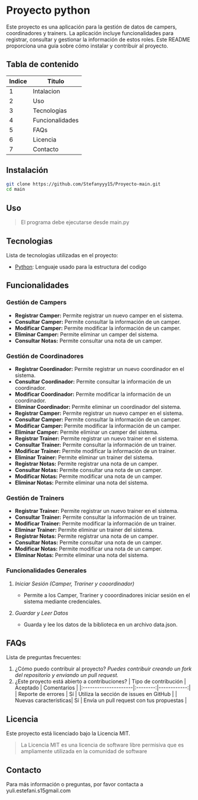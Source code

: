 # Proyecto python
Este proyecto es una aplicación para la gestión de datos de campers, coordinadores y trainers. La aplicación incluye funcionalidades para registrar, consultar y gestionar la información de estos roles. Este README proporciona una guía sobre cómo instalar y contribuir al proyecto.

## Tabla de contenido
|Indice|Titulo  |
|--|--|
|  1|Intalacion |
|  2|Uso|
|  3|Tecnologias|
|  4|Funcionalidades|
|  5|FAQs|
|  6|Licencia |
|  7|Contacto|
## Instalación
```bash
git clone https://github.com/Stefanyyy15/Proyecto-main.git
cd main
```
## Uso
>El programa debe ejecutarse desde main.py

## Tecnologias
Lista de tecnologías utilizadas en el proyecto:
* [Python]([https://www.python.org/](https://developer.mozilla.org/en-US/docs/Web/HTML)): Lenguaje usado para la estructura del codigo

## Funcionalidades

### Gestión de Campers

-   **Registrar Camper:** Permite registrar un nuevo camper en el sistema.
-   **Consultar Camper:** Permite consultar la información de un camper.
-   **Modificar Camper:** Permite modificar la información de un camper.
-   **Eliminar Camper:** Permite eliminar un camper del sistema.
-   **Consultar Notas:** Permite consultar una nota de un camper.

### Gestión de Coordinadores

-   **Registrar Coordinador:** Permite registrar un nuevo coordinador en el sistema.
-   **Consultar Coordinador:** Permite consultar la información de un coordinador.
-   **Modificar Coordinador:** Permite modificar la información de un coordinador.
-   **Eliminar Coordinador:** Permite eliminar un coordinador del sistema.
-   **Registrar Camper:** Permite registrar un nuevo camper en el sistema.
-   **Consultar Camper:** Permite consultar la información de un camper.
-   **Modificar Camper:** Permite modificar la información de un camper.
-   **Eliminar Camper:** Permite eliminar un camper del sistema.
-   **Registrar Trainer:** Permite registrar un nuevo trainer en el sistema.
-   **Consultar Trainer:** Permite consultar la información de un trainer.
-   **Modificar Trainer:** Permite modificar la información de un trainer.
-   **Eliminar Trainer:** Permite eliminar un trainer del sistema.
-   **Registrar Notas:** Permite registrar una nota de un camper.
-   **Consultar Notas:** Permite consultar una nota de un camper.
-   **Modificar Notas:** Permite modificar una nota de un camper.
-   **Eliminar Notas:** Permite eliminar una nota del sistema.

### Gestión de Trainers

-   **Registrar Trainer:** Permite registrar un nuevo trainer en el sistema.
-   **Consultar Trainer:** Permite consultar la información de un trainer.
-   **Modificar Trainer:** Permite modificar la información de un trainer.
-   **Eliminar Trainer:** Permite eliminar un trainer del sistema.
-   **Registrar Notas:** Permite registrar una nota de un camper.
-   **Consultar Notas:** Permite consultar una nota de un camper.
-   **Modificar Notas:** Permite modificar una nota de un camper.
-   **Eliminar Notas:** Permite eliminar una nota del sistema.


### Funcionalidades Generales

1.  _Iniciar Sesión (Camper, Trariner y cooordinador)_
    
    -   Permite a los Camper, Trariner y cooordinadores iniciar sesión en el sistema mediante credenciales.
2.  _Guardar y Leer Datos_
    
    -   Guarda y lee los datos de la biblioteca en un archivo data.json.

## FAQs
Lista de preguntas frecuentes:
1. ¿Cómo puedo contribuir al proyecto?
   _Puedes contribuir creando un fork del repositorio y enviando un pull request._
2. ¿Este proyecto está abierto a contribuciones?
   | Tipo de contribución | Aceptado | Comentarios |
   |:---------------------|:--------:|------------:|
   | Reporte de errores   | Sí       | Utiliza la sección de issues en GitHub |
   | Nuevas características| Sí      | Envía un pull request con tus propuestas |
## Licencia

Este proyecto está licenciado bajo la Licencia MIT. 
>La Licencia MIT es una licencia de software libre permisiva que es ampliamente utilizada en la comunidad de software
## Contacto

Para más información o preguntas, por favor contacta a yuli.estefani.s15gmail.com
